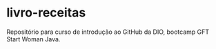 # livro-receitas
Repositório para curso de introdução ao GitHub da DIO, bootcamp GFT Start Woman Java.
